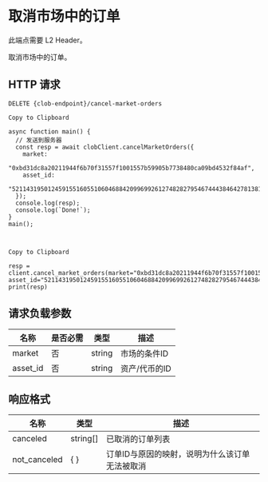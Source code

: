 # 取消市场中的订单

此端点需要 L2 Header。

取消市场中的订单。

## HTTP 请求

`DELETE {clob-endpoint}/cancel-market-orders`


    Copy to Clipboard

    async function main() {
      // 发送到服务器
      const resp = await clobClient.cancelMarketOrders({
        market:
          "0xbd31dc8a20211944f6b70f31557f1001557b59905b7738480ca09bd4532f84af",
        asset_id:
          "52114319501245915516055106046884209969926127482827954674443846427813813222426",
      });
      console.log(resp);
      console.log(`Done!`);
    }
    main();



    Copy to Clipboard

    resp = client.cancel_market_orders(market="0xbd31dc8a20211944f6b70f31557f1001557b59905b7738480ca09bd4532f84af", asset_id="52114319501245915516055106046884209969926127482827954674443846427813813222426")
    print(resp)


## 请求负载参数

名称 | 是否必需 | 类型 | 描述
---|---|---|---
market | 否 | string | 市场的条件ID
asset_id | 否 | string | 资产/代币的ID

## 响应格式

名称 | 类型 | 描述
---|---|---
canceled | string[] | 已取消的订单列表
not_canceled | { } | 订单ID与原因的映射，说明为什么该订单无法被取消
